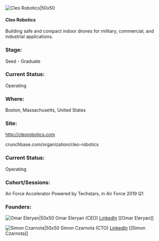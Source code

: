 

![Cleo Robotics|50x50](https://apimg.techstars.com/connect/images/image_files/5c48007034a60d0335000064/original/Screen_Shot_2019-01-23_at_12.49.14_AM.png)

#### Cleo Robotics
Building safe and compact indoor drones for military, commercial, and industrial applications.

### Stage: 
Seed - Graduate 

### Current Status: 
Operating

### Where:
Boston, Massachusetts, United States

### Site:
http://cleorobotics.com



crunchbase.com/organization/cleo-robotics

### Current Status: 
Operating

### Cohort/Sessions: 
Air Force Accelerator Powered by Techstars, in Air Force 2019 Q1

### Founders: 

![Omar Eleryan|50x50](https://apimg.techstars.com/connect/images/image_files/5c46228334a60d033500003a/original/Omar.JPG) Omar Eleryan (CEO) [LinkedIn](https://linkedin.com/in/omar-eleryan-b49a5319) [[Omar Eleryan]]

![Simon Czarnota|50x50](https://apimg.techstars.com/connect/images/image_files/5c768b0fa36c1125d6000132/original/IMG_0604.JPG) Simon Czarnota (CTO) [LinkedIn](https://linkedin.com/in/sczarnota) [[Simon Czarnota]]


